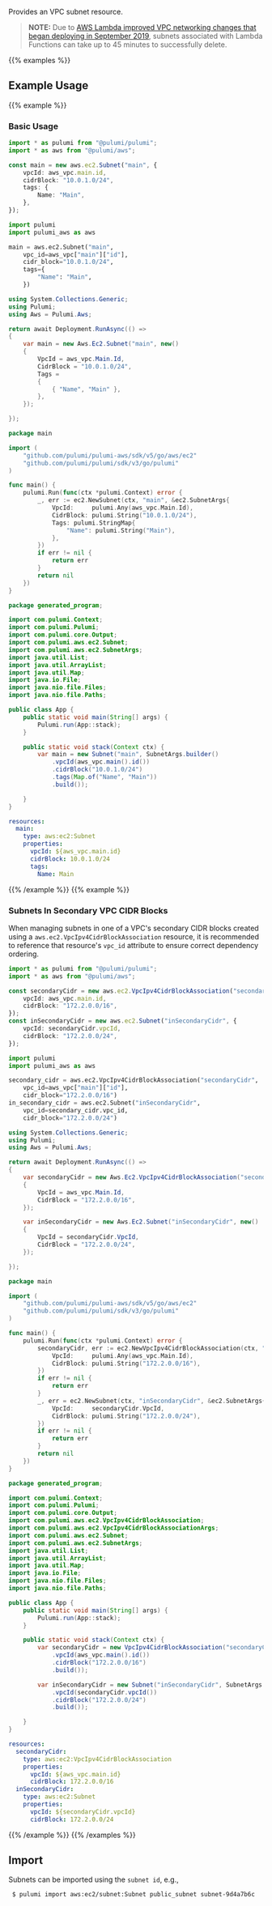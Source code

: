 Provides an VPC subnet resource.

> **NOTE:** Due to [AWS Lambda improved VPC networking changes that began deploying in September 2019](https://aws.amazon.com/blogs/compute/announcing-improved-vpc-networking-for-aws-lambda-functions/), subnets associated with Lambda Functions can take up to 45 minutes to successfully delete.

{{% examples %}}
## Example Usage
{{% example %}}
### Basic Usage

```typescript
import * as pulumi from "@pulumi/pulumi";
import * as aws from "@pulumi/aws";

const main = new aws.ec2.Subnet("main", {
    vpcId: aws_vpc.main.id,
    cidrBlock: "10.0.1.0/24",
    tags: {
        Name: "Main",
    },
});
```
```python
import pulumi
import pulumi_aws as aws

main = aws.ec2.Subnet("main",
    vpc_id=aws_vpc["main"]["id"],
    cidr_block="10.0.1.0/24",
    tags={
        "Name": "Main",
    })
```
```csharp
using System.Collections.Generic;
using Pulumi;
using Aws = Pulumi.Aws;

return await Deployment.RunAsync(() => 
{
    var main = new Aws.Ec2.Subnet("main", new()
    {
        VpcId = aws_vpc.Main.Id,
        CidrBlock = "10.0.1.0/24",
        Tags = 
        {
            { "Name", "Main" },
        },
    });

});
```
```go
package main

import (
	"github.com/pulumi/pulumi-aws/sdk/v5/go/aws/ec2"
	"github.com/pulumi/pulumi/sdk/v3/go/pulumi"
)

func main() {
	pulumi.Run(func(ctx *pulumi.Context) error {
		_, err := ec2.NewSubnet(ctx, "main", &ec2.SubnetArgs{
			VpcId:     pulumi.Any(aws_vpc.Main.Id),
			CidrBlock: pulumi.String("10.0.1.0/24"),
			Tags: pulumi.StringMap{
				"Name": pulumi.String("Main"),
			},
		})
		if err != nil {
			return err
		}
		return nil
	})
}
```
```java
package generated_program;

import com.pulumi.Context;
import com.pulumi.Pulumi;
import com.pulumi.core.Output;
import com.pulumi.aws.ec2.Subnet;
import com.pulumi.aws.ec2.SubnetArgs;
import java.util.List;
import java.util.ArrayList;
import java.util.Map;
import java.io.File;
import java.nio.file.Files;
import java.nio.file.Paths;

public class App {
    public static void main(String[] args) {
        Pulumi.run(App::stack);
    }

    public static void stack(Context ctx) {
        var main = new Subnet("main", SubnetArgs.builder()        
            .vpcId(aws_vpc.main().id())
            .cidrBlock("10.0.1.0/24")
            .tags(Map.of("Name", "Main"))
            .build());

    }
}
```
```yaml
resources:
  main:
    type: aws:ec2:Subnet
    properties:
      vpcId: ${aws_vpc.main.id}
      cidrBlock: 10.0.1.0/24
      tags:
        Name: Main
```
{{% /example %}}
{{% example %}}
### Subnets In Secondary VPC CIDR Blocks

When managing subnets in one of a VPC's secondary CIDR blocks created using a `aws.ec2.VpcIpv4CidrBlockAssociation`
resource, it is recommended to reference that resource's `vpc_id` attribute to ensure correct dependency ordering.

```typescript
import * as pulumi from "@pulumi/pulumi";
import * as aws from "@pulumi/aws";

const secondaryCidr = new aws.ec2.VpcIpv4CidrBlockAssociation("secondaryCidr", {
    vpcId: aws_vpc.main.id,
    cidrBlock: "172.2.0.0/16",
});
const inSecondaryCidr = new aws.ec2.Subnet("inSecondaryCidr", {
    vpcId: secondaryCidr.vpcId,
    cidrBlock: "172.2.0.0/24",
});
```
```python
import pulumi
import pulumi_aws as aws

secondary_cidr = aws.ec2.VpcIpv4CidrBlockAssociation("secondaryCidr",
    vpc_id=aws_vpc["main"]["id"],
    cidr_block="172.2.0.0/16")
in_secondary_cidr = aws.ec2.Subnet("inSecondaryCidr",
    vpc_id=secondary_cidr.vpc_id,
    cidr_block="172.2.0.0/24")
```
```csharp
using System.Collections.Generic;
using Pulumi;
using Aws = Pulumi.Aws;

return await Deployment.RunAsync(() => 
{
    var secondaryCidr = new Aws.Ec2.VpcIpv4CidrBlockAssociation("secondaryCidr", new()
    {
        VpcId = aws_vpc.Main.Id,
        CidrBlock = "172.2.0.0/16",
    });

    var inSecondaryCidr = new Aws.Ec2.Subnet("inSecondaryCidr", new()
    {
        VpcId = secondaryCidr.VpcId,
        CidrBlock = "172.2.0.0/24",
    });

});
```
```go
package main

import (
	"github.com/pulumi/pulumi-aws/sdk/v5/go/aws/ec2"
	"github.com/pulumi/pulumi/sdk/v3/go/pulumi"
)

func main() {
	pulumi.Run(func(ctx *pulumi.Context) error {
		secondaryCidr, err := ec2.NewVpcIpv4CidrBlockAssociation(ctx, "secondaryCidr", &ec2.VpcIpv4CidrBlockAssociationArgs{
			VpcId:     pulumi.Any(aws_vpc.Main.Id),
			CidrBlock: pulumi.String("172.2.0.0/16"),
		})
		if err != nil {
			return err
		}
		_, err = ec2.NewSubnet(ctx, "inSecondaryCidr", &ec2.SubnetArgs{
			VpcId:     secondaryCidr.VpcId,
			CidrBlock: pulumi.String("172.2.0.0/24"),
		})
		if err != nil {
			return err
		}
		return nil
	})
}
```
```java
package generated_program;

import com.pulumi.Context;
import com.pulumi.Pulumi;
import com.pulumi.core.Output;
import com.pulumi.aws.ec2.VpcIpv4CidrBlockAssociation;
import com.pulumi.aws.ec2.VpcIpv4CidrBlockAssociationArgs;
import com.pulumi.aws.ec2.Subnet;
import com.pulumi.aws.ec2.SubnetArgs;
import java.util.List;
import java.util.ArrayList;
import java.util.Map;
import java.io.File;
import java.nio.file.Files;
import java.nio.file.Paths;

public class App {
    public static void main(String[] args) {
        Pulumi.run(App::stack);
    }

    public static void stack(Context ctx) {
        var secondaryCidr = new VpcIpv4CidrBlockAssociation("secondaryCidr", VpcIpv4CidrBlockAssociationArgs.builder()        
            .vpcId(aws_vpc.main().id())
            .cidrBlock("172.2.0.0/16")
            .build());

        var inSecondaryCidr = new Subnet("inSecondaryCidr", SubnetArgs.builder()        
            .vpcId(secondaryCidr.vpcId())
            .cidrBlock("172.2.0.0/24")
            .build());

    }
}
```
```yaml
resources:
  secondaryCidr:
    type: aws:ec2:VpcIpv4CidrBlockAssociation
    properties:
      vpcId: ${aws_vpc.main.id}
      cidrBlock: 172.2.0.0/16
  inSecondaryCidr:
    type: aws:ec2:Subnet
    properties:
      vpcId: ${secondaryCidr.vpcId}
      cidrBlock: 172.2.0.0/24
```
{{% /example %}}
{{% /examples %}}

## Import

Subnets can be imported using the `subnet id`, e.g.,

```sh
 $ pulumi import aws:ec2/subnet:Subnet public_subnet subnet-9d4a7b6c
```

 